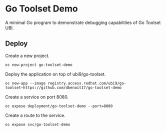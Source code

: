 # Go Toolset Demo

A minimal Go program to demonstrate debugging capabilities of Go Toolset UBI.

## Deploy

Create a new project.
```
oc new-project go-toolset-demo
```

Deploy the application on top of ubi9/go-toolset.
```
oc new-app --image registry.access.redhat.com/ubi9/go-toolset~https://github.com/dbenoit17/go-toolset-demo
```

Create a service on port 8080.
```
oc expose deployment/go-toolset-demo --port=8080
```

Create a route to the service.
```
oc expose svc/go-toolset-demo
```
